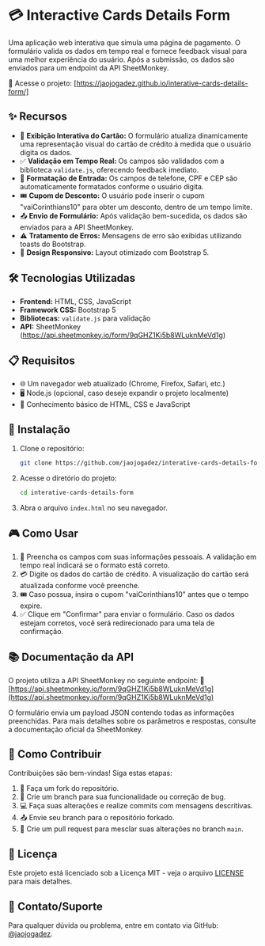 # 💳 Interactive Cards Details Form

Uma aplicação web interativa que simula uma página de pagamento. O formulário valida os dados em tempo real e fornece feedback visual para uma melhor experiência do usuário. Após a submissão, os dados são enviados para um endpoint da API SheetMonkey.

🔗 Acesse o projeto: [https://jaojogadez.github.io/interative-cards-details-form/]

## ✨ Recursos

* 🎴 **Exibição Interativa do Cartão:** O formulário atualiza dinamicamente uma representação visual do cartão de crédito à medida que o usuário digita os dados.
* ✅ **Validação em Tempo Real:** Os campos são validados com a biblioteca `validate.js`, oferecendo feedback imediato.
* 🔢 **Formatação de Entrada:** Os campos de telefone, CPF e CEP são automaticamente formatados conforme o usuário digita.
* 🎟️ **Cupom de Desconto:** O usuário pode inserir o cupom "vaiCorinthians10" para obter um desconto, dentro de um tempo limite.
* 📤 **Envio de Formulário:** Após validação bem-sucedida, os dados são enviados para a API SheetMonkey.
* ⚠️ **Tratamento de Erros:** Mensagens de erro são exibidas utilizando toasts do Bootstrap.
* 📱 **Design Responsivo:** Layout otimizado com Bootstrap 5.

## 🛠️ Tecnologias Utilizadas

* **Frontend:** HTML, CSS, JavaScript
* **Framework CSS:** Bootstrap 5
* **Bibliotecas:** `validate.js` para validação
* **API:** SheetMonkey (https://api.sheetmonkey.io/form/9qGHZ1Ki5b8WLuknMeVd1g)

## 📋 Requisitos

* 🌐 Um navegador web atualizado (Chrome, Firefox, Safari, etc.)
* 🖥️ Node.js (opcional, caso deseje expandir o projeto localmente)
* 📌 Conhecimento básico de HTML, CSS e JavaScript

## 🚀 Instalação

1. Clone o repositório:
   ```bash
   git clone https://github.com/jaojogadez/interative-cards-details-form.git
   ```
2. Acesse o diretório do projeto:
   ```bash
   cd interative-cards-details-form
   ```
3. Abra o arquivo `index.html` no seu navegador.

## 🎮 Como Usar

1. 📝 Preencha os campos com suas informações pessoais. A validação em tempo real indicará se o formato está correto.
2. 💳 Digite os dados do cartão de crédito. A visualização do cartão será atualizada conforme você preenche.
3. 🎟️ Caso possua, insira o cupom "vaiCorinthians10" antes que o tempo expire.
4. ✅ Clique em "Confirmar" para enviar o formulário. Caso os dados estejam corretos, você será redirecionado para uma tela de confirmação.

## 📚 Documentação da API

O projeto utiliza a API SheetMonkey no seguinte endpoint:
🔗 [https://api.sheetmonkey.io/form/9qGHZ1Ki5b8WLuknMeVd1g](https://api.sheetmonkey.io/form/9qGHZ1Ki5b8WLuknMeVd1g)

O formulário envia um payload JSON contendo todas as informações preenchidas. Para mais detalhes sobre os parâmetros e respostas, consulte a documentação oficial da SheetMonkey.

## 🤝 Como Contribuir

Contribuições são bem-vindas! Siga estas etapas:

1. 🍴 Faça um fork do repositório.
2. 🌱 Crie um branch para sua funcionalidade ou correção de bug.
3. 💻 Faça suas alterações e realize commits com mensagens descritivas.
4. 📤 Envie seu branch para o repositório forkado.
5. 🔁 Crie um pull request para mesclar suas alterações no branch `main`.

## 📜 Licença

Este projeto está licenciado sob a Licença MIT - veja o arquivo [LICENSE](LICENSE) para mais detalhes.

## 📩 Contato/Suporte

Para qualquer dúvida ou problema, entre em contato via GitHub: [@jaojogadez](https://github.com/jaojogadez).

